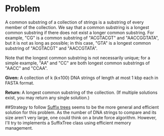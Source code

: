 # Problem
A common substring of a collection of strings is a substring of every member of
the collection. We say that a common substring is a longest common substring if
there does not exist a longer common substring. For example, "CG" is a common 
substring of "ACGTACGT" and "AACCGGTATA", but it is not as long as possible; in
this case, "GTA" is a longest common substring of "ACGTACGT" and "AACCGTATA".

Note that the longest common substring is not necessarily unique; for a simple
example, "AA" and "CC" are both longest common substrings of "AACC" and "CCAA".

__Given:__ A collection of k (k≤100) DNA strings of length at most 1 kbp each in
FASTA format.

__Return:__ A longest common substring of the collection. (If multiple solutions
exist, you may return any single solution.)

##Strategy to follow
[Suffix trees](http://en.wikipedia.org/wiki/Suffix_tree) seems to be the more 
general and efficient solution for this problem. As the number of DNA strings to
compare and its size aren't very large, one could think on a brute force algorithm.
However, I'll try to implements a SuffixTree class using efficient memory management.
 